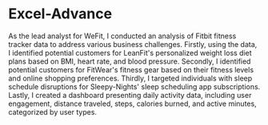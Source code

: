 # Excel-Advance
As the lead analyst for WeFit, I conducted an analysis of Fitbit fitness tracker data to address various business challenges. Firstly, using the data, I identified potential customers for LeanFit's personalized weight loss diet plans based on BMI, heart rate, and blood pressure. Secondly, I identified potential customers for FitWear's fitness gear based on their fitness levels and online shopping preferences. Thirdly, I targeted individuals with sleep schedule disruptions for Sleepy-Nights' sleep scheduling app subscriptions. Lastly, I created a dashboard presenting daily activity data, including user engagement, distance traveled, steps, calories burned, and active minutes, categorized by user types.
